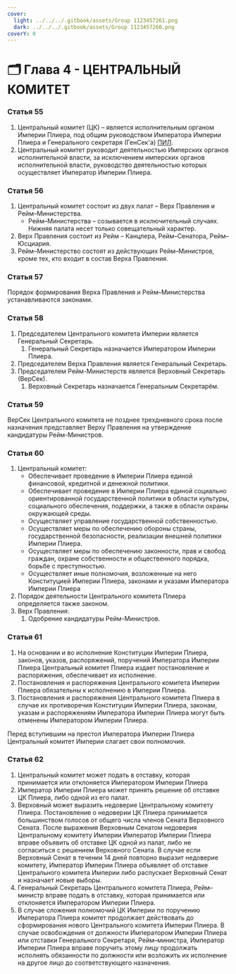 ```yaml
---
cover:
  light: ../../../.gitbook/assets/Group 1123457261.png
  dark: ../../../.gitbook/assets/Group 1123457260.png
coverY: 0
---
```


# 🗂️ Глава 4 - ЦЕНТРАЛЬНЫЙ КОМИТЕТ

### **Статья 55**

1. Центральный комитет (ЦК) – является исполнительным органом Империи Плиера, под общим руководством Императора Империи Плиера и Генерального секретаря (ГенСек'а)  [ПИЛ](../../../wiki/party.md).
2. Центральный комитет руководит деятельностью Имперских органов исполнительной власти, за исключением имперских органов исполнительной власти, руководство деятельностью которых осуществляет Император Империи Плиера.

### **Статья 56**

1. Центральный комитет состоит из двух палат – Верх Правления и Рейм–Министерства.
   * Рейм–Министерства – созывается в исключительный случаях. Нижняя палата несет только совещательный характер.
2. Верх Правления состоит из Рейм – Канцлера, Рейм–Сенатора, Рейм–Юсциария.
3. Рейм–Министерство состоят из действующих Рейм–Министров, кроме тех, кто входит в состав Верха Правления.

### **Статья 57**

Порядок формирования Верха Правления и Рейм–Министерства устанавливаются законами.

### **Статья 58**

1. Председателем Центрального комитета Империи является Генеральный Секретарь.
   1. Генеральный Секретарь назначается Императором Империи Плиера.
2. Председателем Верха Правления является Генеральный Секретарь.
3. Председателем Рейм-Министерств является Верховный Секретарь (ВерСек).
   1. Верховный Секретарь назначается Генеральным Секретарём.

### **Статья 59**

ВерСек Центрального комитета не позднее трехдневного срока после назначения представляет Верху Правления на утверждение кандидатуры Рейм-Министров.

### **Статья 60**

1. Центральный комитет:
   * Обеспечивает проведение в Империи Плиера единой финансовой, кредитной и денежной политики.
   * Обеспечивает проведение в Империи Плиера единой социально ориентированной государственной политики в области культуры, социального обеспечения, поддержки, а также в области охраны окружающей среды.
   * Осуществляет управление государственной собственностью.
   * Осуществляет меры по обеспечению обороны страны, государственной безопасности, реализации внешней политики Империи Плиера.
   * Осуществляет меры по обеспечению законности, прав и свобод граждан, охране собственности и общественного порядка, борьбе с преступностью.
   * Осуществляет иные полномочия, возложенные на него Конституцией Империи Плиера, законами и указами Императора Империи Плиера
2. Порядок деятельности Центрального комитета Плиера определяется также законом.
3. Верх Правления:
   1. Одобрение кандидатуры Рейм-Министров.

### **Статья 61**

1. На основании и во исполнение Конституции Империи Плиера, законов, указов, распоряжений, поручений Императора Империи Плиера Центральный комитет Плиера издает постановление и распоряжения, обеспечивает их исполнение.
2. Постановления и распоряжения Центрального комитета Империи Плиера обязательны к исполнению в Империи Плиера.
3. Постановления и распоряжения Центрального комитета Плиера в случае их противоречия Конституции Империи Плиера, законам, указам и распоряжениям Императора Империи Плиера могут быть отменены Императором Империи Плиера.

Перед вступившим на престол Императора Империи Плиера Центральный комитет Империи слагает свои полномочия.

### **Статья 62**

1. Центральный комитет может подать в отставку, которая принимается или отклоняется Императором Империи Плиера
2. Император Империи Плиера может принять решение об отставке ЦК Плиера, либо одной из его палат.
3. Верховный может выразить недоверие Центральному комитету Плиера. Постановление о недоверии ЦК Плиера принимается большинством голосов от общего числа членов Сената Верховного Сената. После выражения Верховным Сенатом недоверия Центральному комитету Империи Император Империи Плиера вправе объявить об отставке ЦК одной из палат, либо не согласиться с решением Верховного Сената. В случае если Верховный Сенат в течении 14 дней повторно выразит недоверие комитету, Император Империи Плиера объявляет об отставке Центрального комитета Империи либо распускает Верховный Сенат и назначает новые выборы.
4. Генеральный Секретарь Центрального комитета Плиера, Рейм–министр вправе подать в отставку, которая принимается или отклоняется Императором Империи Плиера.
5. В случае сложения полномочий ЦК Империи по поручению Императора Плиера комитет продолжает действовать до сформирования нового Центрального комитета Империи Плиера. В случае освобождения от должности Императором Империи Плиера или отставки Генерального Секретаря, Рейм–министра, Император Империи Плиера вправе поручить этому лицу продолжать исполнять обязанности по должности или возложить их исполнение на другое лицо до соответствующего назначения.
